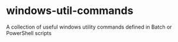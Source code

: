 # windows-util-commands
A collection of useful windows utility commands defined in Batch or PowerShell scripts

